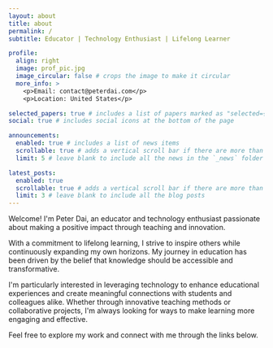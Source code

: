 ```yaml
---
layout: about
title: about
permalink: /
subtitle: Educator | Technology Enthusiast | Lifelong Learner

profile:
  align: right
  image: prof_pic.jpg
  image_circular: false # crops the image to make it circular
  more_info: >
    <p>Email: contact@peterdai.com</p>
    <p>Location: United States</p>

selected_papers: true # includes a list of papers marked as "selected={true}"
social: true # includes social icons at the bottom of the page

announcements:
  enabled: true # includes a list of news items
  scrollable: true # adds a vertical scroll bar if there are more than 3 news items
  limit: 5 # leave blank to include all the news in the `_news` folder

latest_posts:
  enabled: true
  scrollable: true # adds a vertical scroll bar if there are more than 3 new posts items
  limit: 3 # leave blank to include all the blog posts
---
```


Welcome! I'm Peter Dai, an educator and technology enthusiast passionate about making a positive impact through teaching and innovation.

With a commitment to lifelong learning, I strive to inspire others while continuously expanding my own horizons. My journey in education has been driven by the belief that knowledge should be accessible and transformative.

I'm particularly interested in leveraging technology to enhance educational experiences and create meaningful connections with students and colleagues alike. Whether through innovative teaching methods or collaborative projects, I'm always looking for ways to make learning more engaging and effective.

Feel free to explore my work and connect with me through the links below.
